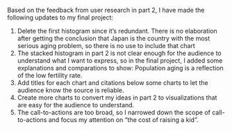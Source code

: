 Based on the feedback from user research in part 2, I have made the following updates to my final project:

1.	Delete the first histogram since it’s redundant. There is no elaboration after getting the conclusion that Japan is the country with the most serious aging problem, so there is no use to include that chart<br />
2.	The stacked histogram in part 2 is not clear enough for the audience to understand what I want to express, so in the final project, I added some explanations and comparations to show: Population aging is a reflection of the low fertility rate.<br />
3.	Add titles for each chart and citations below some charts to let the audience know the source is reliable.<br />
4.	Create more charts to convert my ideas in part 2 to visualizations that are easy for the audience to understand.<br />
5.	The call-to-actions are too broad, so I narrowed down the scope of call-to-actions and focus my attention on “the cost of raising a kid”.<br />

